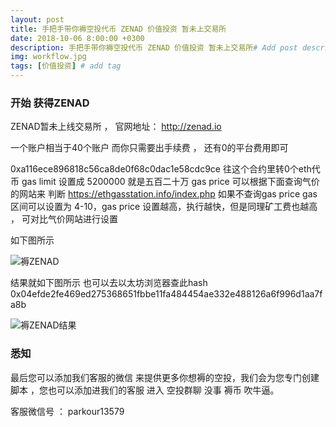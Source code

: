 ```yaml
---
layout: post
title: 手把手带你褥空投代币 ZENAD 价值投资 暂未上交易所
date: 2018-10-06 8:00:00 +0300
description: 手把手带你褥空投代币 ZENAD 价值投资 暂未上交易所# Add post description (optional)
img: workflow.jpg
tags: [价值投资] # add tag
---
```


### 开始 获得ZENAD 

ZENAD暂未上线交易所	， 官网地址： 
http://zenad.io

一个账户相当于40个账户 而你只需要出手续费 ， 还有0的平台费用即可

0xa116ece896818c56ca8de0f68c0dac1e58cdc9ce  往这个合约里转0个eth代币  gas limit 设置成 5200000  就是五百二十万
 gas price  可以根据下面查询气价的网站来 判断 https://ethgasstation.info/index.php 
 如果不查询gas price  gas区间可以设置为 4-10，gas price 设置越高，执行越快，但是同理矿工费也越高 ， 可对比气价网站进行设置
 
 
 如下图所示
 
 ![褥ZENAD]({{site.baseurl}}/assets/img/2018-10-6-ZENAD/褥ZENAD.png)
 
  结果就如下图所示   也可以去以太坊浏览器查此hash  0x04efde2fe469ed275368651fbbe11fa484454ae332e488126a6f996d1aa7fa8b
 
 ![褥ZENAD结果]({{site.baseurl}}/assets/img/2018-10-6-ZENAD/褥ZENAD结果.png)
  
###  悉知

最后您可以添加我们客服的微信  来提供更多你想褥的空投，我们会为您专门创建脚本  ，您也可以添加进我们的客服 进入 空投群聊 没事 褥币 吹牛逼。

客服微信号 ：   parkour13579
